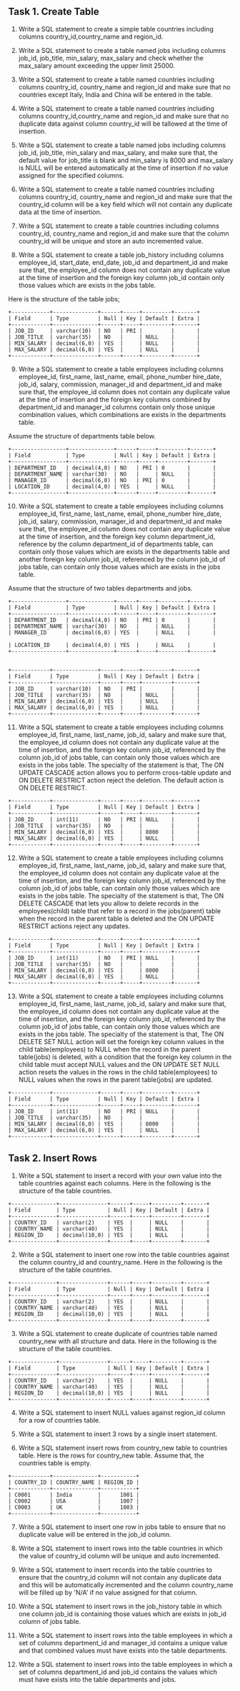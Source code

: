 ## Task 1. Create Table

1. Write a SQL statement to create a simple table countries including columns country_id,country_name and region_id.

2. Write a SQL statement to create a table named jobs including columns job_id, job_title, min_salary, max_salary and check whether the max_salary amount exceeding the upper limit 25000.

3. Write a SQL statement to create a table named countries including columns country_id, country_name and region_id and make sure that no countries except Italy, India and China will be entered in the table.

4. Write a SQL statement to create a table named countries including columns country_id,country_name and region_id and make sure that no duplicate data against column country_id will be tallowed at the time of insertion.

5. Write a SQL statement to create a table named jobs including columns job_id, job_title, min_salary and max_salary, and make sure that, the default value for job_title is blank and min_salary is 8000 and max_salary is NULL will be entered automatically at the time of insertion if no value assigned for the specified columns.

6. Write a SQL statement to create a table named countries including columns country_id, country_name and region_id and make sure that the country_id column will be a key field which will not contain any duplicate data at the time of insertion.

7. Write a SQL statement to create a table countries including columns country_id, country_name and region_id and make sure that the column country_id will be unique and store an auto incremented value.

8. Write a SQL statement to create a table job_history including columns employee_id, start_date, end_date, job_id and department_id and make sure that, the employee_id column does not contain any duplicate value at the time of insertion and the foreign key column job_id contain only those values which are exists in the jobs table.

Here is the structure of the table jobs;
```
+------------+--------------+------+-----+---------+-------+
| Field      | Type         | Null | Key | Default | Extra |
+------------+--------------+------+-----+---------+-------+
| JOB_ID     | varchar(10)  | NO   | PRI |         |       |
| JOB_TITLE  | varchar(35)  | NO   |     | NULL    |       |
| MIN_SALARY | decimal(6,0) | YES  |     | NULL    |       |
| MAX_SALARY | decimal(6,0) | YES  |     | NULL    |       |
+------------+--------------+------+-----+---------+-------+
```
9. Write a SQL statement to create a table employees including columns employee_id, first_name, last_name, email, phone_number hire_date, job_id, salary, commission, manager_id and department_id and make sure that, the employee_id column does not contain any duplicate value at the time of insertion and the foreign key columns combined by department_id and manager_id columns contain only those unique combination values, which combinations are exists in the departments table.

Assume the structure of departments table below.
```
+-----------------+--------------+------+-----+---------+-------+
| Field           | Type         | Null | Key | Default | Extra |
+-----------------+--------------+------+-----+---------+-------+
| DEPARTMENT_ID   | decimal(4,0) | NO   | PRI | 0       |       |
| DEPARTMENT_NAME | varchar(30)  | NO   |     | NULL    |       |
| MANAGER_ID      | decimal(6,0) | NO   | PRI | 0       |       |
| LOCATION_ID     | decimal(4,0) | YES  |     | NULL    |       |
+-----------------+--------------+------+-----+---------+-------+
```
10. Write a SQL statement to create a table employees including columns employee_id, first_name, last_name, email, phone_number hire_date, job_id, salary, commission, manager_id and department_id and make sure that, the employee_id column does not contain any duplicate value at the time of insertion, and the foreign key column department_id, reference by the column department_id of departments table, can contain only those values which are exists in the departments table and another foreign key column job_id, referenced by the column job_id of jobs table, can contain only those values which are exists in the jobs table. 

Assume that the structure of two tables departments and jobs.
```
+-----------------+--------------+------+-----+---------+-------+
| Field           | Type         | Null | Key | Default | Extra |
+-----------------+--------------+------+-----+---------+-------+
| DEPARTMENT_ID   | decimal(4,0) | NO   | PRI | 0       |       |
| DEPARTMENT_NAME | varchar(30)  | NO   |     | NULL    |       |
| MANAGER_ID      | decimal(6,0) | YES  |     | NULL    |       |

| LOCATION_ID     | decimal(4,0) | YES  |     | NULL    |       |
+-----------------+--------------+------+-----+---------+-------+


+------------+--------------+------+-----+---------+-------+
| Field      | Type         | Null | Key | Default | Extra |
+------------+--------------+------+-----+---------+-------+
| JOB_ID     | varchar(10)  | NO   | PRI |         |       |
| JOB_TITLE  | varchar(35)  | NO   |     | NULL    |       |
| MIN_SALARY | decimal(6,0) | YES  |     | NULL    |       |
| MAX_SALARY | decimal(6,0) | YES  |     | NULL    |       |
+------------+--------------+------+-----+---------+-------+
```

11. Write a SQL statement to create a table employees including columns employee_id, first_name, last_name, job_id, salary and make sure that, the employee_id column does not contain any duplicate value at the time of insertion, and the foreign key column job_id, referenced by the column job_id of jobs table, can contain only those values which are exists in the jobs table. The specialty of the statement is that, The ON UPDATE CASCADE action allows you to perform cross-table update and ON DELETE RESTRICT action reject the deletion. The default action is ON DELETE RESTRICT.
```
+------------+--------------+------+-----+---------+-------+
| Field      | Type         | Null | Key | Default | Extra |
+------------+--------------+------+-----+---------+-------+
| JOB_ID     | int(11)      | NO   | PRI | NULL    |       |
| JOB_TITLE  | varchar(35)  | NO   |     |         |       |
| MIN_SALARY | decimal(6,0) | YES  |     | 8000    |       |
| MAX_SALARY | decimal(6,0) | YES  |     | NULL    |       |
+------------+--------------+------+-----+---------+-------+
```
12. Write a SQL statement to create a table employees including columns employee_id, first_name, last_name, job_id, salary and make sure that, the employee_id column does not contain any duplicate value at the time of insertion, and the foreign key column job_id, referenced by the column job_id of jobs table, can contain only those values which are exists in the jobs table. The specialty of the statement is that, The ON DELETE CASCADE that lets you allow to delete records in the employees(child) table that refer to a record in the jobs(parent) table when the record in the parent table is deleted and the ON UPDATE RESTRICT actions reject any updates.
```
+------------+--------------+------+-----+---------+-------+
| Field      | Type         | Null | Key | Default | Extra |
+------------+--------------+------+-----+---------+-------+
| JOB_ID     | int(11)      | NO   | PRI | NULL    |       |
| JOB_TITLE  | varchar(35)  | NO   |     |         |       |
| MIN_SALARY | decimal(6,0) | YES  |     | 8000    |       |
| MAX_SALARY | decimal(6,0) | YES  |     | NULL    |       |
+------------+--------------+------+-----+---------+-------+
```
13. Write a SQL statement to create a table employees including columns employee_id, first_name, last_name, job_id, salary and make sure that, the employee_id column does not contain any duplicate value at the time of insertion, and the foreign key column job_id, referenced by the column job_id of jobs table, can contain only those values which are exists in the jobs table. The specialty of the statement is that, The ON DELETE SET NULL action will set the foreign key column values in the child table(employees) to NULL when the record in the parent table(jobs) is deleted, with a condition that the foreign key column in the child table must accept NULL values and the ON UPDATE SET NULL action resets the values in the rows in the child table(employees) to NULL values when the rows in the parent table(jobs) are updated.
```
+------------+--------------+------+-----+---------+-------+
| Field      | Type         | Null | Key | Default | Extra |
+------------+--------------+------+-----+---------+-------+
| JOB_ID     | int(11)      | NO   | PRI | NULL    |       |
| JOB_TITLE  | varchar(35)  | NO   |     |         |       |
| MIN_SALARY | decimal(6,0) | YES  |     | 8000    |       |
| MAX_SALARY | decimal(6,0) | YES  |     | NULL    |       |
+------------+--------------+------+-----+---------+-------+
```

## Task 2. Insert Rows

1. Write a SQL statement to insert a record with your own value into the table countries against each columns. Here in the following is the structure of the table countries.
```
+--------------+---------------+------+-----+---------+-------+
| Field        | Type          | Null | Key | Default | Extra |
+--------------+---------------+------+-----+---------+-------+
| COUNTRY_ID   | varchar(2)    | YES  |     | NULL    |       |
| COUNTRY_NAME | varchar(40)   | YES  |     | NULL    |       |
| REGION_ID    | decimal(10,0) | YES  |     | NULL    |       |
+--------------+---------------+------+-----+---------+-------+	
```
2. Write a SQL statement to insert one row into the table countries against the column country_id and country_name.
Here in the following is the structure of the table countries.
```
+--------------+---------------+------+-----+---------+-------+
| Field        | Type          | Null | Key | Default | Extra |
+--------------+---------------+------+-----+---------+-------+
| COUNTRY_ID   | varchar(2)    | YES  |     | NULL    |       |
| COUNTRY_NAME | varchar(40)   | YES  |     | NULL    |       |
| REGION_ID    | decimal(10,0) | YES  |     | NULL    |       |
+--------------+---------------+------+-----+---------+-------+	
```
3. Write a SQL statement to create duplicate of countries table named country_new with all structure and data.
Here in the following is the structure of the table countries.
```
+--------------+---------------+------+-----+---------+-------+
| Field        | Type          | Null | Key | Default | Extra |
+--------------+---------------+------+-----+---------+-------+
| COUNTRY_ID   | varchar(2)    | YES  |     | NULL    |       |
| COUNTRY_NAME | varchar(40)   | YES  |     | NULL    |       |
| REGION_ID    | decimal(10,0) | YES  |     | NULL    |       |
+--------------+---------------+------+-----+---------+-------+	
```
4. Write a SQL statement to insert NULL values against region_id column for a row of countries table.

5. Write a SQL statement to insert 3 rows by a single insert statement.

6. Write a SQL statement insert rows from country_new table to countries table.
Here is the rows for country_new table. Assume that, the countries table is empty.
```
+------------+--------------+-----------+
| COUNTRY_ID | COUNTRY_NAME | REGION_ID |
+------------+--------------+-----------+
| C0001      | India        |      1001 |
| C0002      | USA          |      1007 |
| C0003      | UK           |      1003 |
+------------+--------------+-----------+
```
7. Write a SQL statement to insert one row in jobs table to ensure that no duplicate value will be entered in the job_id column.

10. Write a SQL statement to insert rows into the table countries in which the value of country_id column will be unique and auto incremented.

11. Write a SQL statement to insert records into the table countries to ensure that the country_id column will not contain any duplicate data and this will be automatically incremented and the column country_name will be filled up by 'N/A' if no value assigned for that column.

12. Write a SQL statement to insert rows in the job_history table in which one column job_id is containing those values which are exists in job_id column of jobs table.

13. Write a SQL statement to insert rows into the table employees in which a set of columns department_id and manager_id contains a unique value and that combined values must have exists into the table departments.

14. Write a SQL statement to insert rows into the table employees in which a set of columns department_id and job_id contains the values which must have exists into the table departments and jobs.
